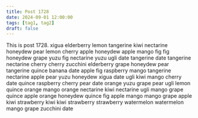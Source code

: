 ```yaml
---
title: Post 1728
date: 2024-09-01 12:00:00
tags: [tag1, tag2]
draft: false
---
```

This is post 1728.
xigua
elderberry
lemon
tangerine
kiwi
nectarine
honeydew
pear
lemon
cherry
apple
honeydew
apple
mango
fig
fig
honeydew
grape
yuzu
fig
nectarine
yuzu
ugli
date
tangerine
date
tangerine
nectarine
cherry
cherry
zucchini
elderberry
grape
honeydew
pear
tangerine
quince
banana
date
apple
fig
raspberry
mango
tangerine
nectarine
apple
pear
yuzu
honeydew
xigua
date
ugli
kiwi
mango
cherry
date
quince
raspberry
cherry
pear
date
orange
yuzu
grape
pear
ugli
lemon
quince
orange
mango
orange
nectarine
kiwi
nectarine
ugli
mango
grape
quince
apple
orange
honeydew
quince
fig
apple
mango
mango
grape
apple
kiwi
strawberry
kiwi
kiwi
strawberry
strawberry
watermelon
watermelon
mango
grape
zucchini
date
